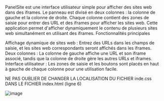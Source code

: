 PanelSite est une interface utilisateur simple pour afficher des sites web dans des iframes. 
Le panneau est divisé en deux colonnes : la colonne de gauche et la colonne de droite. 
Chaque colonne contient des zones de saisie pour entrer des URL et des iframes pour afficher les sites web. 
Cette application permet d'afficher dynamiquement le contenu de plusieurs sites web simultanément en utilisant des iframes.
Fonctionnalités principales

Affichage dynamique de sites web : Entrez des URLs dans les champs de saisie, et les sites web correspondants seront affichés dans les iframes.
Deux colonnes : La colonne de gauche affiche une URL et son iframe associé, tandis que la colonne de droite gère les autres URLs et iframes.
Interface utilisateur : Les zones de saisie et les boutons sont placés en haut à gauche de chaque colonne pour une utilisation facile.

NE PAS OUBLIER DE CHANGER LA LOCALISATION DU FICHIER inde.css DANS LE FICHIER index.html (ligne 6)

![image](https://github.com/user-attachments/assets/984b46cc-0c5d-4abd-ac3a-a6d6590353c9)

